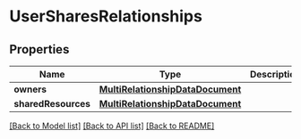 # UserSharesRelationships

## Properties
Name | Type | Description | Notes
------------ | ------------- | ------------- | -------------
**owners** | [**MultiRelationshipDataDocument**](MultiRelationshipDataDocument.md) |  | 
**sharedResources** | [**MultiRelationshipDataDocument**](MultiRelationshipDataDocument.md) |  | 

[[Back to Model list]](../README.md#documentation-for-models) [[Back to API list]](../README.md#documentation-for-api-endpoints) [[Back to README]](../README.md)


